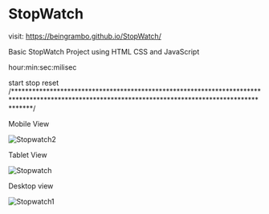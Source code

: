 # StopWatch

visit:  https://beingrambo.github.io/StopWatch/

Basic StopWatch Project using HTML CSS and JavaScript


hour:min:sec:milisec


start  stop  reset
/*****************************************************************************************************************************************************/







Mobile View


![Stopwatch2](https://user-images.githubusercontent.com/112196917/226758763-ab84a7d8-85b4-4a69-b6a6-7e26dc29edda.PNG)




Tablet View



![Stopwatch](https://user-images.githubusercontent.com/112196917/226758522-38b0f9ab-b5d1-4df7-8fab-47e9c8bb0d25.PNG)



Desktop view


![Stopwatch1](https://user-images.githubusercontent.com/112196917/226758552-2aab8c9c-44dd-4a63-9f40-72dc4f5e6025.PNG)

